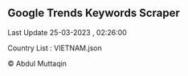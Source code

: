 

## Google Trends Keywords Scraper 
 
Last Update 25-03-2023 , 02:26:00

Country List :
VIETNAM.json



© Abdul Muttaqin 

